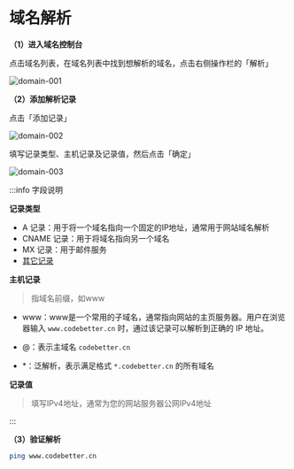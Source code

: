 # 域名解析

**（1）进入域名控制台**

点击域名列表，在域名列表中找到想解析的域名，点击右侧操作栏的「解析」

![domain-001](/images/server/domain-001.png)

**（2）添加解析记录**

点击「添加记录」

![domain-002](/images/server/domain-002.png)

填写记录类型、主机记录及记录值，然后点击「确定」

![domain-003](/images/server/domain-003.png)

:::info 字段说明

**记录类型**

- A 记录：用于将一个域名指向一个固定的IP地址，通常用于网站域名解析
- CNAME 记录：用于将域名指向另一个域名
- MX 记录：用于邮件服务
- [其它记录](https://help.aliyun.com/zh/dns/add-a-dns-record?spm=a2c4g.11186623.help-menu-29697.d_0_2_6_0_0.b3715859cdChCW&scm=20140722.H_29725._.OR_help-V_1)

**主机记录**

> 指域名前缀，如www

- www：www是一个常用的子域名，通常指向网站的主页服务器。用户在浏览器输入 `www.codebetter.cn` 时，通过该记录可以解析到正确的 IP 地址。 

- @：表示主域名 `codebetter.cn`

- *：泛解析，表示满足格式 `*.codebetter.cn` 的所有域名

**记录值**

> 填写IPv4地址，通常为您的网站服务器公网IPv4地址

:::

**（3）验证解析**

```bash
ping www.codebetter.cn
```


